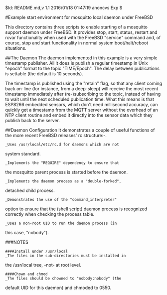 
$Id: README.md,v 1.1 2016/01/18 01:47:19 anoncvs Exp $

#Example start environment for mosquitto local daemon under FreeBSD

This directory contains three scripts to enable starting of a
mosquitto support daemon under FreeBSD.  It provides stop, start,
status, restart and rcvar functionality when used with the
FreeBSD "service" command and, of course, stop and start
functionality in normal system boot/halt/reboot situations.


##The Daemon
The daemon implemented in this example is a very simple
timestamp publisher.  All it does is publish a regular timestamp
in Unix "epoch" format to the topic "TIME/Epoch".  The delay
between publications is settable (the default is 10 seconds).

The timestamp is published using the "retain" flag, so
that any client coming back on-line (for instance, from a
deep-sleep) will receive the most recent timestamp immediately
after (re-)subscribing to the topic, instead of having to wait
until the next scheduled publication time.  What this means is
that ESP8266 embedded sensors, which don't need millisecond
accuracy, can quickly get a timestamp from the MQTT server
without the overhead of an NTP client routine and embed it
directly into the sensor data which they publish back to the
server. 


##Daemon Configuration
It demonstrates a couple of useful functions of the more recent
FreeBSD releases' rc structure:-.

	_Uses /usr/local/etc/rc.d for daemons which are not
system standard.

	_Implements the "REQUIRE" dependency to ensure that
the mosquitto parent process is started before the daemon.

	_Implements the daemon process as a "double-forked",
detached child process.

	_Demonstrates the use of the "command_interpreter"
option to ensure that the (shell script) daemon process is
recognized correctly when checking the process table.

	_Uses a non-root UID to run the daemon process (in
this case, "nobody").


###NOTES

	####Install under /usr/local
	_The files in the sub-directories must be installed in
the /usr/local tree, -not- at root level.

	####Chown and chmod
	_The files should be chowned to "nobody:nobody" (the
default UID for this daemon) and chmoded to 0550.


